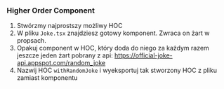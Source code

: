 ### Higher Order Component ### 

1. Stwórzmy najprostszy możliwy HOC 
2. W pliku `Joke.tsx` znajdziesz gotowy komponent. Zwraca on żart w propsach.
3. Opakuj component w HOC, który doda do niego za każdym razem jeszcze jeden żart pobrany z api: https://official-joke-api.appspot.com/random_joke
4. Nazwij HOC `withRandomJoke` i wyeksportuj tak stworzony HOC z pliku zamiast komponentu